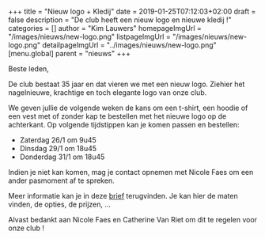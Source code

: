 +++
title = "Nieuw logo + Kledij"
date = 2019-01-25T07:12:03+02:00
draft = false
description = "De club heeft een nieuw logo en nieuwe kledij !"
categories = []
author = "Kim Lauwers"
homepageImgUrl = "/images/nieuws/new-logo.png"
listpageImgUrl = "/images/nieuws/new-logo.png"
detailpageImgUrl = "../images/nieuws/new-logo.png"
[menu.global]
    parent = "nieuws"
+++

Beste leden,

De club bestaat 35 jaar en dat vieren we met een nieuw logo. Ziehier het nagelnieuwe, krachtige en
toch elegante logo van onze club.

We geven jullie de volgende weken de kans om een t-shirt, een hoodie of een vest met of zonder kap te
bestellen met het nieuwe logo op de achterkant.
Op volgende tijdstippen kan je komen passen en bestellen:

* Zaterdag 26/1 om 9u45
* Dinsdag 29/1 om 18u45
* Donderdag 31/1 om 18u45

Indien je niet kan komen, mag je contact opnemen met Nicole Faes om een ander pasmoment af te spreken.

Meer informatie kan je in deze [brief](https://www.jujitsukeerbergen.be/files/prijslijst_kledij.pdf) terugvinden. Je kan hier de maten vinden, de opties, de prijzen, ...

Alvast bedankt aan Nicole Faes en Catherine Van Riet om dit te regelen voor onze club !